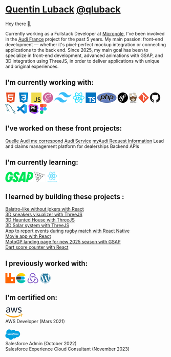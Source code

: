 # [Quentin Luback](https://www.linkedin.com/in/quentin-luback/) [@qluback](https://www.linkedin.com/in/quentin-luback/)

Hey there 👋,

Currently working as a Fullstack Developer at [Micropole](https://www.micropole.com/), I've been involved in the [Audi France](https://www.audi.fr) project for the past 5 years.
My main passion: front-end development — whether it's pixel-perfect mockup integration or connecting applications to the back end.
Since 2025, my main goal has been to specialize in front-end development, advanced animations with GSAP, and 3D integration using ThreeJS, in order to deliver applications with unique and original experiences.

<!--
**qluback/qluback** is a ✨ _special_ ✨ repository because its `README.md` (this file) appears on your GitHub profile.

Here are some ideas to get you started:

- 🔭 I’m currently working on ...
- 🌱 I’m currently learning ...
- 👯 I’m looking to collaborate on ...
- 🤔 I’m looking for help with ...
- 💬 Ask me about ...
- 📫 How to reach me: ...
- 😄 Pronouns: ...
- ⚡ Fun fact: ...
-->

## I'm currently working with:

<a href="https://en.wikipedia.org/wiki/HTML" title="HTML"><img src="img/html.png" /></a>
<a href="https://en.wikipedia.org/wiki/CSS" title="CSS"><img src="img/css.png" /></a>
<a href="https://en.wikipedia.org/wiki/JavaScript" title="JavaScript"><img src="img/javascript.png" /></a>
<a href="https://sass-lang.com/" title="SASS"><img src="img/sass.png" /></a>
<a href="https://tailwindcss.com/" title="TailwindCSS"><img src="img/tailwindcss.png" /></a>
<a href="https://react.dev/" title="React"><img src="img/react.png" /></a>
<a href="https://www.typescriptlang.org/" title="TypeScript"><img src="img/typescript.png" /></a>
<a href="https://www.php.net/" title="PHP"><img src="img/php.png" /></a>
<a href="https://symfony.com/" title="Symfony"><img src="img/symfony.png" /></a>
<a href="https://getcomposer.org/" title="Composer"><img src="img/composer.png" /></a>
<a href="https://git-scm.com/" title="Git"><img src="img/git.png" /></a>
<a href="https://github.com/" title="Github"><img src="img/github.png" /></a>
<a href="https://www.mysql.com/" title="MySQL"><img src="img/mysql.png" /></a>
<a href="https://code.visualstudio.com/" title="Visual Studio Code"><img src="img/vscode.png" /></a>
<a href="https://www.jetbrains.com/phpstorm/" title="PHPStorm"><img src="img/phpstorm.png" /></a>
<a href="https://www.figma.com/" title="Figma"><img src="img/figma.png" /></a>

## I've worked on these front projects:

[Quelle Audi me correspond](https://quelle-audi-me-correspond.audifrance.fr/)
[Audi Service](https://service.audifrance.fr/)
[myAudi Request Information](https://france.my.audi.com/information)
Lead and claims management platform for dealerships
Backend APIs

## I'm currently learning:

<a href="https://gsap.com/" title="GSAP"><img src="img/gsap.png" /></a>
<a href="https://threejs.org/" title="ThreeJS"><img src="img/threejs.png" /></a>
<a href="https://reactnative.dev/" title="React Native"><img src="img/reactnative.png" /></a>

## I learned by building these projects :

[Balatro-like without jokers with React](https://qluback-balatro.netlify.app/)<br>
[3D sneakers visualizer with ThreeJS](https://qluback-sneaker-shop.netlify.app/)<br>
[3D Haunted House with ThreeJS](https://qluback-haunted-house-3d.netlify.app/)<br>
[3D Solar system with ThreeJS](https://qluback-solar-system-3d.netlify.app/)<br>
[App to report events during rugby match with React Native](https://github.com/qluback/rugby-live-reporting-app)<br>
[Movie app with React](https://github.com/qluback/movie-app)<br>
[MotoGP landing page for new 2025 season with GSAP](https://github.com/qluback/motogp-landing-page)<br>
[Dart score counter with React](https://github.com/qluback/dart-app)<br>

## I previously worked with:

<a href="https://www.rabbitmq.com/" title="RabbitMQ"><img src="img/rabbitmq.png" /></a>
<a href="https://www.elastic.co" title="Elastic Search"><img src="img/elasticsearch.png" /></a>
<a href="https://redux.js.org/" title="Redux"><img src="img/redux.png" /></a>
<a href="https://wordpress.org/" title="WordPress"><img src="img/wordpress.png" /></a>

## I'm certified on:

<a href="https://aws.amazon.com/" title="AWS"><img src="img/aws.png" /></a><br>
AWS Developer (Mars 2021)<br><br>
<a href="https://www.salesforce.com/" title="Salesforce"><img src="img/salesforce.png" /></a><br>
Salesforce Admin (October 2022)<br>
Salesforce Experience Cloud Consultant (November 2023)
